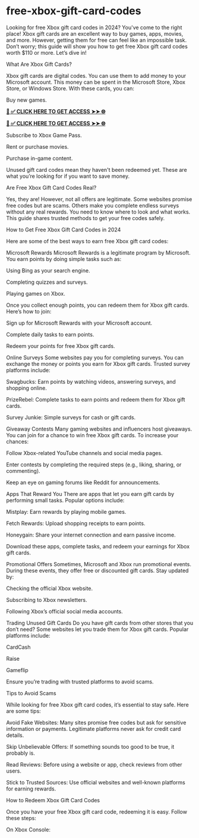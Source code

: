 # free-xbox-gift-card-codes
Looking for free Xbox gift card codes in 2024? You've come to the right place! Xbox gift cards are an excellent way to buy games, apps, movies, and more. However, getting them for free can feel like an impossible task. Don’t worry; this guide will show you how to get free Xbox gift card codes worth $110 or more. Let’s dive in!

What Are Xbox Gift Cards?

Xbox gift cards are digital codes. You can use them to add money to your Microsoft account. This money can be spent in the Microsoft Store, Xbox Store, or Windows Store. With these cards, you can:

Buy new games.


**[📌 ✅ CLICK HERE TO GET ACCESS ➤➤ 🌐](https://newmegadeals.xyz/xbox-giftcard/)**




**[📌 ✅ CLICK HERE TO GET ACCESS ➤➤ 🌐](https://newmegadeals.xyz/xbox-giftcard/)**



Subscribe to Xbox Game Pass.

Rent or purchase movies.

Purchase in-game content.

Unused gift card codes mean they haven't been redeemed yet. These are what you’re looking for if you want to save money.

Are Free Xbox Gift Card Codes Real?

Yes, they are! However, not all offers are legitimate. Some websites promise free codes but are scams. Others make you complete endless surveys without any real rewards. You need to know where to look and what works. This guide shares trusted methods to get your free codes safely.

How to Get Free Xbox Gift Card Codes in 2024

Here are some of the best ways to earn free Xbox gift card codes:

Microsoft Rewards Microsoft Rewards is a legitimate program by Microsoft. You earn points by doing simple tasks such as:

Using Bing as your search engine.

Completing quizzes and surveys.

Playing games on Xbox.

Once you collect enough points, you can redeem them for Xbox gift cards. Here’s how to join:

Sign up for Microsoft Rewards with your Microsoft account.

Complete daily tasks to earn points.

Redeem your points for free Xbox gift cards.

Online Surveys Some websites pay you for completing surveys. You can exchange the money or points you earn for Xbox gift cards. Trusted survey platforms include:

Swagbucks: Earn points by watching videos, answering surveys, and shopping online.

PrizeRebel: Complete tasks to earn points and redeem them for Xbox gift cards.

Survey Junkie: Simple surveys for cash or gift cards.

Giveaway Contests Many gaming websites and influencers host giveaways. You can join for a chance to win free Xbox gift cards. To increase your chances:

Follow Xbox-related YouTube channels and social media pages.

Enter contests by completing the required steps (e.g., liking, sharing, or commenting).

Keep an eye on gaming forums like Reddit for announcements.

Apps That Reward You There are apps that let you earn gift cards by performing small tasks. Popular options include:

Mistplay: Earn rewards by playing mobile games.

Fetch Rewards: Upload shopping receipts to earn points.

Honeygain: Share your internet connection and earn passive income.

Download these apps, complete tasks, and redeem your earnings for Xbox gift cards.

Promotional Offers Sometimes, Microsoft and Xbox run promotional events. During these events, they offer free or discounted gift cards. Stay updated by:

Checking the official Xbox website.

Subscribing to Xbox newsletters.

Following Xbox’s official social media accounts.

Trading Unused Gift Cards Do you have gift cards from other stores that you don’t need? Some websites let you trade them for Xbox gift cards. Popular platforms include:

CardCash

Raise

Gameflip

Ensure you’re trading with trusted platforms to avoid scams.

Tips to Avoid Scams

While looking for free Xbox gift card codes, it’s essential to stay safe. Here are some tips:

Avoid Fake Websites: Many sites promise free codes but ask for sensitive information or payments. Legitimate platforms never ask for credit card details.

Skip Unbelievable Offers: If something sounds too good to be true, it probably is.

Read Reviews: Before using a website or app, check reviews from other users.

Stick to Trusted Sources: Use official websites and well-known platforms for earning rewards.

How to Redeem Xbox Gift Card Codes

Once you have your free Xbox gift card code, redeeming it is easy. Follow these steps:

On Xbox Console:
